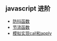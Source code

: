 ## javascript 进阶

+ [防抖函数](https://github.com/chenqf/blog/blob/master/articles/javascript进阶/防抖函数/README.md)
+ [节流函数](https://github.com/chenqf/blog/blob/master/articles/javascript进阶/节流函数/README.md)
+ [模拟实现call和apply](https://github.com/chenqf/blog/blob/master/articles/javascript进阶/模拟实现call和apply/README.md)
